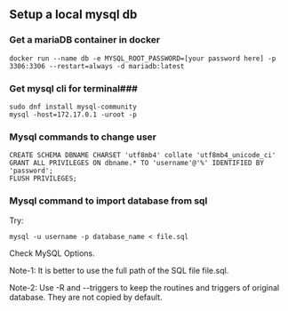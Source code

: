 ## Setup a local mysql db ##

### Get a mariaDB container in docker ###
```
docker run --name db -e MYSQL_ROOT_PASSWORD=[your password here] -p 3306:3306 --restart=always -d mariadb:latest
```
### Get mysql cli for terminal###
```
sudo dnf install mysql-community
mysql -host=172.17.0.1 -uroot -p
```

### Mysql commands to change user ###
```mysql
CREATE SCHEMA DBNAME CHARSET 'utf8mb4' collate 'utf8mb4_unicode_ci'
GRANT ALL PRIVILEGES ON dbname.* TO 'username'@'%' IDENTIFIED BY 'password';
FLUSH PRIVILEGES;
```

### Mysql command to import database from sql ###
Try:
```mysql
mysql -u username -p database_name < file.sql
```
Check MySQL Options.

Note-1: It is better to use the full path of the SQL file file.sql.

Note-2: Use -R and --triggers to keep the routines and triggers of original database. They are not copied by default.
